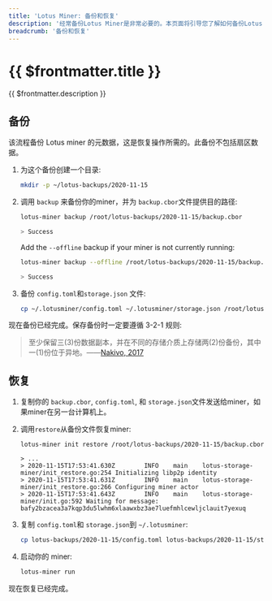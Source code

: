 ```yaml
---
title: 'Lotus Miner: 备份和恢复'
description: '经常备份Lotus Miner是非常必要的。本页面将引导您了解如何备份Lotus Miner，以及如何恢复备份。'
breadcrumb: '备份和恢复'
---
```


# {{ $frontmatter.title }}

{{ $frontmatter.description }}

## 备份

该流程备份 Lotus miner 的元数据，这是恢复操作所需的。此备份不包括扇区数据。

1. 为这个备份创建一个目录:

   ```bash
   mkdir -p ~/lotus-backups/2020-11-15
   ```

1. 调用 `backup` 来备份你的miner，并为 `backup.cbor`文件提供目的路径:

   ```bash
   lotus-miner backup /root/lotus-backups/2020-11-15/backup.cbor

   > Success
   ```

   Add the `--offline` backup if your miner is not currently running:

   ```bash
   lotus-miner backup --offline /root/lotus-backups/2020-11-15/backup.cbor

   > Success
   ```

1. 备份 `config.toml`和`storage.json` 文件:

   ```bash
   cp ~/.lotusminer/config.toml ~/.lotusminer/storage.json /root/lotus-backups/2020-11-15
   ```

现在备份已经完成。保存备份时一定要遵循 3-2-1 规则:

> 至少保留三(3)份数据副本，并在不同的存储介质上存储两(2)份备份，其中一(1)份位于异地。——[Nakivo, 2017](https://www.nakivo.com/blog/3-2-1-backup-rule-efficient-data-protection-strategy/)

## 恢复

1. 复制你的 `backup.cbor`, `config.toml`, 和 `storage.json`文件发送给miner，如果miner在另一台计算机上。
1. 调用`restore`从备份文件恢复miner:

   ```bash/
   lotus-miner init restore /root/lotus-backups/2020-11-15/backup.cbor

   > ...
   > 2020-11-15T17:53:41.630Z        INFO    main    lotus-storage-miner/init_restore.go:254 Initializing libp2p identity
   > 2020-11-15T17:53:41.631Z        INFO    main    lotus-storage-miner/init_restore.go:266 Configuring miner actor
   > 2020-11-15T17:53:41.643Z        INFO    main    lotus-storage-miner/init.go:592 Waiting for message: bafy2bzacea3a7kqp3du5lwhm6xlaawxbz3ae7luefmhlcewljclauit7yexuq
   ```

1. 复制 `config.toml`和 `storage.json`到 `~/.lotusminer`:

   ```bash
   cp lotus-backups/2020-11-15/config.toml lotus-backups/2020-11-15/storage.json .lotusminer
   ```

1. 启动你的 miner:

   ```bash
   lotus-miner run
   ```

现在恢复已经完成。
